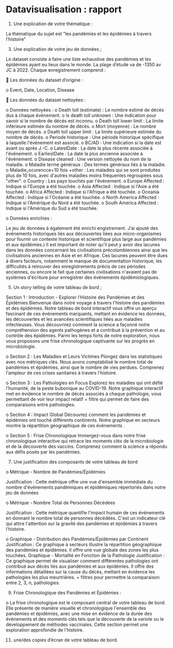 # Datavisualisation : rapport

1.	Une explication de votre thématique :
   
La thématique du sujet est "les pandémies et les épidémies à travers l'histoire"

3.	Une explication de votre jeu de données ;
   
Le dataset consiste à faire une liste exhaustive des pandémies et les épidémies ayant eu lieux dans le monde. La plage d’étude va de -1350 av JC à 2022. Chaque enregistrement comprend :

	Les données du dataset d’origine :

o	Event, Date, Location, Disease	

	Les données du dataset nettoyées :

o	Données nettoyées :
o	Death toll (estimate) : Le nombre estimé de décès dus à chaque événement.
o	Is death toll unknown : Une indication pour savoir si le nombre de décès est inconnu.
o	Death toll lower limit : La limite inférieure estimée du nombre de décès.
o	Mort (moyenne) : Le nombre moyen de décès.
o	Death toll upper limit : La limite supérieure estimée du nombre de décès.
o	Periode historique : Une période historique spécifique à laquelle l'événement est associé.
o	BC/AD : Une indication si la date est avant ou après J.-C.
o	LatestDate : La date la plus récente associée à l'événement.
o	EarliestDate : La date la plus ancienne associée à l'événement.
o	Disease cleaned : Une version nettoyée du nom de la maladie.
o	Maladie terme généraux : Des termes généraux liés à la maladie.
o	Maladie_ocurencce+10 fois +other : Les maladies qui se sont produites plus de 10 fois, avec d'autres maladies moins fréquentes regroupées sous "other".
o	Country : Les pays touchés par l'événement.
o	Europe Affected : Indique si l'Europe a été touchée.
o	Asia Affected : Indique si l'Asie a été touchée.
o	Africa Affected : Indique si l'Afrique a été touchée.
o	Oceania Affected : Indique si l'Océanie a été touchée.
o	North America Affected : Indique si l'Amérique du Nord a été touchée.
o	South America Affected : Indique si l'Amérique du Sud a été touchée.

o	Données enrichies :

Le jeu de données à également été enrichi engistrement. J’ai ajouté des événements historiques liés aux découvertes liées aux micro-organismes pour fournir un contexte historique et scientifique plus large aux pandémies et aux épidémies.) 
Il est important de noter qu'il peut y avoir des lacunes dans les données concernant les civilisations précolombiennes ainsi que les civilisations anciennes en Asie et en Afrique. Ces lacunes peuvent être dues à divers facteurs, notamment le manque de documentation historique, les difficultés à retrouver des enregistrements précis de ces périodes anciennes, ou encore le fait que certaines civilisations n'avaient pas de systèmes d'écriture pour enregistrer des événements épidémiologiques.

5.	Un story telling de votre tableau de bord ;
   
Section 1 : Introduction - Explorer l'Histoire des Pandémies et des Épidémies
Bienvenue dans notre voyage à travers l'histoire des pandémies et des épidémies. Notre tableau de bord interactif vous offre un aperçu fascinant de ces événements marquants, mettant en évidence les données, les découvertes et les avancées scientifiques liées aux maladies infectieuses. Vous découvrirez comment la science a façonné notre compréhension des agents pathogènes et a contribué à la prévention et au contrôle des épidémies. Parmi les temps forts de notre exploration, nous vous proposons une frise chronologique captivante sur les progrès en microbiologie.

o	Section 2 : Les Maladies et Leurs Victimes
Plongez dans les statistiques avec nos métriques clés. Nous avons comptabilisé le nombre total de pandémies et épidémies, ainsi que le nombre de vies perdues. Comprenez l'ampleur de ces crises sanitaires à travers l'histoire.

o	Section 3 : Les Pathologies en Focus
Explorez les maladies qui ont défié l'humanité, de la peste bubonique au COVID-19. Notre graphique interactif met en évidence le nombre de décès associés à chaque pathologie, vous permettant de voir leur impact relatif + filtre qui permet de faire des comparaisons entre pathologies.

o	Section 4 : Impact Global
Découvrez comment les pandémies et épidémies ont touché différents continents. Notre graphique en secteurs montre la répartition géographique de ces événements .

o	Section 5 : Frise Chronologique
Immergez-vous dans notre frise chronologique interactive qui retrace les moments clés de la microbiologie et de la découverte des vaccins. Comprenez comment la science a répondu aux défis posés par les pandémies.

7.	Une justification des composants de votre tableau de bord
   
o	Métrique - Nombre de Pandémies/Épidémies

Justification : Cette métrique offre une vue d'ensemble immédiate du nombre d'événements pandémiques et épidémiques répertoriés dans notre jeu de données

o	Métrique - Nombre Total de Personnes Décédées

Justification : Cette métrique quantifie l'impact humain de ces événements en donnant le nombre total de personnes décédées. C'est un indicateur clé qui attire l'attention sur la gravité des pandémies et épidémies à travers l'histoire.

o	Graphique - Distribution des Pandémies/Épidémies par Continent
Justification : Ce graphique à secteurs illustre la répartition géographique des pandémies et épidémies. Il offre une vue globale des zones les plus touchées.
Graphique - Mortalité en Fonction de la Pathologie
Justification : Ce graphique permet de visualiser comment différentes pathologies ont contribué aux décès liés aux pandémies et aux épidémies. Il offre des informations détaillées sur la cause du décès, mettant en évidence les pathologies les plus meurtrières. + filtres pour permettre la comparaison entre 2, 3, n, pathologies.

9.	Frise Chronologique des Pandémies et Épidémies :
    
o	La frise chronologique est le composant central de votre tableau de bord. Elle présente de manière visuelle et chronologique l'ensemble des pandémies et épidémies, avec une mise en évidence de la durée des événements et des moments clés tels que la découverte de la variole ou le développement de méthodes vaccinales. Cette section permet une exploration approfondie de l'histoire.

11.	une/des copies d’écran de votre tableau de bord.
